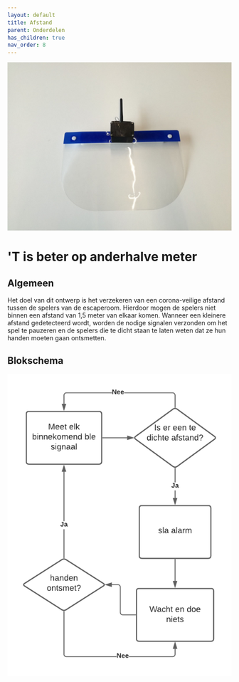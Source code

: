 ```yaml
---
layout: default
title: Afstand
parent: Onderdelen
has_children: true
nav_order: 8
---
```

![geheel](faceshield.jpg)
# 'T is beter op anderhalve meter
## Algemeen
Het doel van dit ontwerp is het verzekeren van een corona-veilige afstand tussen de spelers van de escaperoom. Hierdoor mogen de spelers niet binnen een afstand van 1,5 meter van elkaar komen. Wanneer een kleinere afstand gedetecteerd wordt, worden de nodige signalen verzonden om het spel te pauzeren en de spelers die te dicht staan te laten weten dat ze hun handen moeten gaan ontsmetten.
## Blokschema
![blokschema](Blokschema.png)
